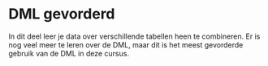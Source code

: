 # DML gevorderd

In dit deel leer je data over verschillende tabellen heen te combineren. Er is nog veel meer te leren over de DML, maar dit is het meest gevorderde gebruik van de DML in deze cursus.

